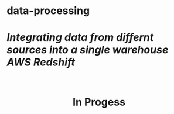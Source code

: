 # data-processing
<h1><i>Integrating data from differnt sources into a single warehouse AWS Redshift</i></h1>
<br>
<h1 align="center">In Progess</h1>
